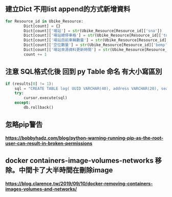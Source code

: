 ## 建立Dict 不用list append的方式新增資料
```py
for Resource_id in Ubike_Resource:
        Dict[count] = {}
        Dict[count]['場站'] = str(Ubike_Resource[Resource_id]['sna'])
        Dict[count]['場站總停車格'] = str(Ubike_Resource[Resource_id]['tot'])
        Dict[count]['場站目前車輛數量'] = str(Ubike_Resource[Resource_id]['sbi'])
        Dict[count]['空位數量'] = str(Ubike_Resource[Resource_id]['bemp'])
        Dict[count]['場站來源資料更新時間'] = str(Ubike_Resource[Resource_id]['mday'])
        count += 1
```
## 注意 SQL格式化後 回到 py Table 命名 有大小寫區別
```py
if (results[0] != 1):
    sql = "CREATE TABLE log( UUID VARCHAR(40), address VARCHAR(20), search_way VARCHAR(20), search_str VARCHAR(100), result MEDIUMTEXT, search_time DATETIME,result_json json , PRIMARY KEY(UUID) )"
    try:
        cursor.execute(sql)
    except:
        db.rollback()
```


## 忽略pip警告 
#### https://bobbyhadz.com/blog/python-warning-running-pip-as-the-root-user-can-result-in-broken-permissions
## docker containers-image-volumes-networks 移除。中間卡了大半時間在刪除image
#### https://blog.clarence.tw/2019/09/10/docker-removing-containers-images-volumes-and-networks/
